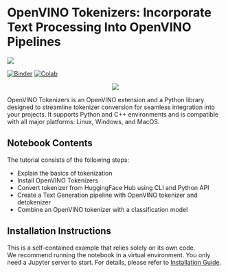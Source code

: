 # OpenVINO Tokenizers: Incorporate Text Processing Into OpenVINO Pipelines

<img referrerpolicy="no-referrer-when-downgrade" src="https://static.scarf.sh/a.png?x-pxid=5b5a4db0-7875-4bfb-bdbd-01698b5b1a77&file=notebooks/openvino-tokenizers/README.md" />

[![Binder](https://mybinder.org/badge_logo.svg)](https://mybinder.org/v2/gh/eaidova/openvino_notebooks_binder.git/main?urlpath=git-pull%3Frepo%3Dhttps%253A%252F%252Fgithub.com%252Fopenvinotoolkit%252Fopenvino_notebooks%26urlpath%3Dtree%252Fopenvino_notebooks%252Fnotebooks%2Fopenvino-tokenizers%2Fopenvino-tokenizers.ipynb)
[![Colab](https://colab.research.google.com/assets/colab-badge.svg)](https://colab.research.google.com/github/openvinotoolkit/openvino_notebooks/blob/latest/notebooks/openvino-tokenizers/openvino-tokenizers.ipynb)

<center><img src="https://github.com/openvinotoolkit/openvino_notebooks/assets/51917466/047f9167-a4ef-4d3d-a33b-d124541f9e2c"></center>

OpenVINO Tokenizers is an OpenVINO extension and a Python library designed to streamline tokenizer conversion for seamless integration into your projects. It supports Python and C++ environments and is compatible with all major platforms: Linux, Windows, and MacOS.

## Notebook Contents
The tutorial consists of the following steps:
- Explain the basics of tokenization
- Install OpenVINO Tokenizers
- Convert tokenizer from HuggingFace Hub using CLI and Python API
- Create a Text Generation pipeline with OpenVINO tokenizer and detokenizer
- Combine an OpenVINO tokenizer with a classification model

## Installation Instructions

This is a self-contained example that relies solely on its own code.</br>
We recommend  running the notebook in a virtual environment. You only need a Jupyter server to start.
For details, please refer to [Installation Guide](../../README.md).
